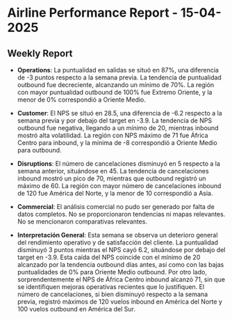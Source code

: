 # Airline Performance Report - 15-04-2025

## Weekly Report

- **Operations**: La puntualidad en salidas se situó en 87%, una diferencia de -3 puntos respecto a la semana previa. La tendencia de puntualidad outbound fue decreciente, alcanzando un mínimo de 70%. La región con mayor puntualidad outbound de 100% fue Extremo Oriente, y la menor de 0% correspondió a Oriente Medio.

- **Customer**: El NPS se situó en 28.5, una diferencia de -6.2 respecto a la semana previa y por debajo del target en -3.9. La tendencia de NPS outbound fue negativa, llegando a un mínimo de 20, mientras inbound mostró alta volatilidad. La región con NPS máximo de 71 fue África Centro para inbound, y la mínima de -8 correspondió a Oriente Medio para outbound.

- **Disruptions**: El número de cancelaciones disminuyó en 5 respecto a la semana anterior, situándose en 45. La tendencia de cancelaciones inbound mostró un pico de 70, mientras que outbound registró un máximo de 60. La región con mayor número de cancelaciones inbound de 120 fue América del Norte, y la menor de 10 correspondió a Asia.

- **Commercial**: El análisis comercial no pudo ser generado por falta de datos completos. No se proporcionaron tendencias ni mapas relevantes. No se mencionaron comparativas relevantes.

- **Interpretación General**: Esta semana se observa un deterioro general del rendimiento operativo y de satisfacción del cliente. La puntualidad disminuyó 3 puntos mientras el NPS cayó 6.2, situándose por debajo del target en -3.9. Esta caída del NPS coincide con el mínimo de 20 alcanzado por la tendencia outbound días antes, así como con las bajas puntualidades de 0% para Oriente Medio outbound. Por otro lado, sorprendentemente el NPS de África Centro inbound alcanzó 71, sin que se identifiquen mejoras operativas recientes que lo justifiquen. El número de cancelaciones, si bien disminuyó respecto a la semana previa, registró máximos de 120 vuelos inbound en América del Norte y 100 vuelos outbound en América del Sur.

